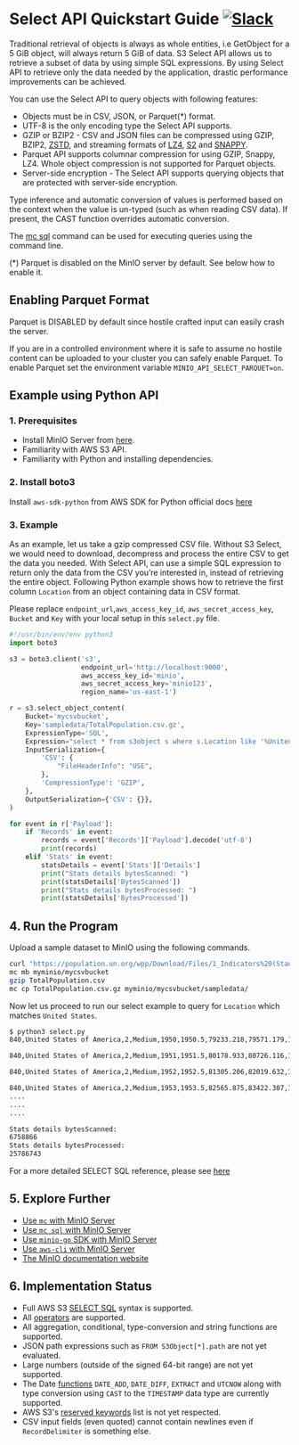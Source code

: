 # Select API Quickstart Guide [![Slack](https://slack.min.io/slack?type=svg)](https://slack.min.io)

Traditional retrieval of objects is always as whole entities, i.e GetObject for a 5 GiB object, will always return 5 GiB of data. S3 Select API allows us to retrieve a subset of data by using simple SQL expressions. By using Select API to retrieve only the data needed by the application, drastic performance improvements can be achieved.

You can use the Select API to query objects with following features:

- Objects must be in CSV, JSON, or Parquet(*) format.
- UTF-8 is the only encoding type the Select API supports.
- GZIP or BZIP2 - CSV and JSON files can be compressed using GZIP, BZIP2, [ZSTD](https://facebook.github.io/zstd/), and streaming formats of [LZ4](https://lz4.github.io/lz4/), [S2](https://github.com/klauspost/compress/tree/master/s2#s2-compression) and [SNAPPY](http://google.github.io/snappy/).
- Parquet API supports columnar compression for  using GZIP, Snappy, LZ4. Whole object compression is not supported for Parquet objects.
- Server-side encryption - The Select API supports querying objects that are protected with server-side encryption.

Type inference and automatic conversion of values is performed based on the context when the value is un-typed (such as when reading CSV data). If present, the CAST function overrides automatic conversion.

The [mc sql](https://docs.min.io/community/minio-object-store/reference/minio-mc/mc-sql.html) command can be used for executing queries using the command line.

(*) Parquet is disabled on the MinIO server by default. See below how to enable it.

## Enabling Parquet Format

Parquet is DISABLED by default since hostile crafted input can easily crash the server.

If you are in a controlled environment where it is safe to assume no hostile content can be uploaded to your cluster you can safely enable Parquet.
To enable Parquet set the environment variable `MINIO_API_SELECT_PARQUET=on`.

## Example using Python API

### 1. Prerequisites

- Install MinIO Server from [here](https://docs.min.io/community/minio-object-store/operations/deployments/baremetal-deploy-minio-on-redhat-linux.html#procedure).
- Familiarity with AWS S3 API.
- Familiarity with Python and installing dependencies.

### 2. Install boto3

Install `aws-sdk-python` from AWS SDK for Python official docs [here](https://aws.amazon.com/sdk-for-python/)

### 3. Example

As an example, let us take a gzip compressed CSV file. Without S3 Select, we would need to download, decompress and process the entire CSV to get the data you needed. With Select API, can use a simple SQL expression to return only the data from the CSV you’re interested in, instead of retrieving the entire object. Following Python example shows how to retrieve the first column `Location` from an object containing data in CSV format.

Please replace ``endpoint_url``,``aws_access_key_id``, ``aws_secret_access_key``, ``Bucket`` and ``Key`` with your local setup in this ``select.py`` file.

```py
#!/usr/bin/env/env python3
import boto3

s3 = boto3.client('s3',
                  endpoint_url='http://localhost:9000',
                  aws_access_key_id='minio',
                  aws_secret_access_key='minio123',
                  region_name='us-east-1')

r = s3.select_object_content(
    Bucket='mycsvbucket',
    Key='sampledata/TotalPopulation.csv.gz',
    ExpressionType='SQL',
    Expression="select * from s3object s where s.Location like '%United States%'",
    InputSerialization={
        'CSV': {
            "FileHeaderInfo": "USE",
        },
        'CompressionType': 'GZIP',
    },
    OutputSerialization={'CSV': {}},
)

for event in r['Payload']:
    if 'Records' in event:
        records = event['Records']['Payload'].decode('utf-8')
        print(records)
    elif 'Stats' in event:
        statsDetails = event['Stats']['Details']
        print("Stats details bytesScanned: ")
        print(statsDetails['BytesScanned'])
        print("Stats details bytesProcessed: ")
        print(statsDetails['BytesProcessed'])
```

## 4. Run the Program

Upload a sample dataset to MinIO using the following commands.

```sh
curl "https://population.un.org/wpp/Download/Files/1_Indicators%20(Standard)/CSV_FILES/WPP2019_TotalPopulationBySex.csv" > TotalPopulation.csv
mc mb myminio/mycsvbucket
gzip TotalPopulation.csv
mc cp TotalPopulation.csv.gz myminio/mycsvbucket/sampledata/
```

Now let us proceed to run our select example to query for `Location` which matches `United States`.

```sh
$ python3 select.py
840,United States of America,2,Medium,1950,1950.5,79233.218,79571.179,158804.395

840,United States of America,2,Medium,1951,1951.5,80178.933,80726.116,160905.035

840,United States of America,2,Medium,1952,1952.5,81305.206,82019.632,163324.851

840,United States of America,2,Medium,1953,1953.5,82565.875,83422.307,165988.190
....
....
....

Stats details bytesScanned:
6758866
Stats details bytesProcessed:
25786743
```

For a more detailed SELECT SQL reference, please see [here](https://docs.aws.amazon.com/AmazonS3/latest/dev/s3-glacier-select-sql-reference-select.html)

## 5. Explore Further

- [Use `mc` with MinIO Server](https://docs.min.io/community/minio-object-store/reference/minio-mc.html)
- [Use `mc sql` with MinIO Server](https://docs.min.io/community/minio-object-store/reference/minio-mc/mc-sql.html#command-mc.sql)
- [Use `minio-go` SDK with MinIO Server](https://docs.min.io/community/minio-object-store/developers/go/minio-go.html)
- [Use `aws-cli` with MinIO Server](https://docs.min.io/community/minio-object-store/integrations/aws-cli-with-minio.html)
- [The MinIO documentation website](https://docs.min.io/community/minio-object-store/index.html)

## 6. Implementation Status

- Full AWS S3 [SELECT SQL](https://docs.aws.amazon.com/AmazonS3/latest/dev/s3-glacier-select-sql-reference-select.html) syntax is supported.
- All [operators](https://docs.aws.amazon.com/AmazonS3/latest/dev/s3-glacier-select-sql-reference-operators.html) are supported.
- All aggregation, conditional, type-conversion and string functions are supported.
- JSON path expressions such as `FROM S3Object[*].path` are not yet evaluated.
- Large numbers (outside of the signed 64-bit range) are not yet supported.
- The Date [functions](https://docs.aws.amazon.com/AmazonS3/latest/dev/s3-glacier-select-sql-reference-date.html) `DATE_ADD`, `DATE_DIFF`, `EXTRACT` and `UTCNOW` along with type conversion using `CAST` to the `TIMESTAMP` data type are currently supported.
- AWS S3's [reserved keywords](https://docs.aws.amazon.com/AmazonS3/latest/dev/s3-glacier-select-sql-reference-keyword-list.html) list is not yet respected.
- CSV input fields (even quoted) cannot contain newlines even if `RecordDelimiter` is something else.
